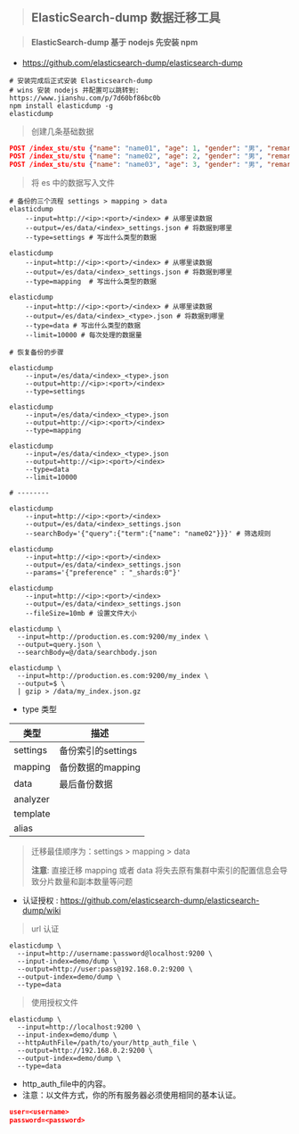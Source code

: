 > ## ElasticSearch-dump 数据迁移工具

> #### ElasticSearch-dump 基于 nodejs 先安装 npm

* https://github.com/elasticsearch-dump/elasticsearch-dump

```shell
# 安装完成后正式安装 Elasticsearch-dump
# wins 安装 nodejs 并配置可以跳转到: https://www.jianshu.com/p/7d60bf86bc0b
npm install elasticdump -g
elasticdump
```

> 创建几条基础数据

```json
POST /index_stu/stu {"name": "name01", "age": 1, "gender": "男", "remark": "remark01"}
POST /index_stu/stu {"name": "name02", "age": 2, "gender": "男", "remark": "remark02"}
POST /index_stu/stu {"name": "name03", "age": 3, "gender": "男", "remark": "remark03"}
```

> 将 es 中的数据写入文件

```shell
# 备份的三个流程 settings > mapping > data
elasticdump 
    --input=http://<ip>:<port>/<index> # 从哪里读数据 
    --output=/es/data/<index>_settings.json # 将数据到哪里 
    --type=settings # 写出什么类型的数据

elasticdump 
    --input=http://<ip>:<port>/<index> # 从哪里读数据 
    --output=/es/data/<index>_settings.json # 将数据到哪里 
    --type=mapping  # 写出什么类型的数据

elasticdump 
    --input=http://<ip>:<port>/<index> # 从哪里读数据 
    --output=/es/data/<index>_<type>.json # 将数据到哪里 
    --type=data # 写出什么类型的数据
    --limit=10000 # 每次处理的数据量

# 恢复备份的步骤

elasticdump
    --input=/es/data/<index>_<type>.json
    --output=http://<ip>:<port>/<index>
    --type=settings

elasticdump
    --input=/es/data/<index>_<type>.json
    --output=http://<ip>:<port>/<index>
    --type=mapping

elasticdump
    --input=/es/data/<index>_<type>.json
    --output=http://<ip>:<port>/<index>
    --type=data
    --limit=10000

# --------
	
elasticdump
	--input=http://<ip>:<port>/<index>
	--output=/es/data/<index>_settings.json
	--searchBody='{"query":{"term":{"name": "name02"}}}' # 筛选规则

elasticdump
	--input=http://<ip>:<port>/<index>
	--output=/es/data/<index>_settings.json
	--params='{"preference" : "_shards:0"}'

elasticdump
	--input=http://<ip>:<port>/<index>
	--output=/es/data/<index>_settings.json
	--fileSize=10mb # 设置文件大小

elasticdump \
  --input=http://production.es.com:9200/my_index \
  --output=query.json \
  --searchBody=@/data/searchbody.json  

elasticdump \
  --input=http://production.es.com:9200/my_index \
  --output=$ \
  | gzip > /data/my_index.json.gz
```

* type 类型

| 类型     | 描述               |
| -------- | ------------------ |
| settings | 备份索引的settings |
| mapping  | 备份数据的mapping  |
| data     | 最后备份数据       |
| analyzer |                    |
| template |                    |
| alias    |                    |

> 迁移最佳顺序为：settings > mapping > data
>
> **注意**: 直接迁移 mapping 或者 data 将失去原有集群中索引的配置信息会导致分片数量和副本数量等问题

* 认证授权 : https://github.com/elasticsearch-dump/elasticsearch-dump/wiki

> url 认证

```shell
elasticdump \
  --input=http://username:password@localhost:9200 \
  --input-index=demo/dump \
  --output=http://user:pass@192.168.0.2:9200 \
  --output-index=demo/dump \
  --type=data
```

> 使用授权文件

```shell
elasticdump \
  --input=http://localhost:9200 \
  --input-index=demo/dump \
  --httpAuthFile=/path/to/your/http_auth_file \
  --output=http://192.168.0.2:9200 \
  --output-index=demo/dump \
  --type=data
```

* http_auth_file中的内容。
* 注意：以文件方式，你的所有服务器必须使用相同的基本认证。

```json
user=<username>
password=<password>
```